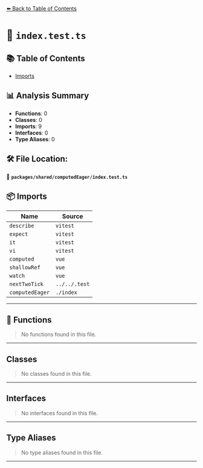 [⬅️ Back to Table of Contents](../../../index.md)

# 📄 `index.test.ts`

## 📚 Table of Contents

- [Imports](#imports)

## 📊 Analysis Summary

- **Functions**: 0
- **Classes**: 0
- **Imports**: 9
- **Interfaces**: 0
- **Type Aliases**: 0

## 🛠️ File Location:
📂 **`packages/shared/computedEager/index.test.ts`**

## 📦 Imports

| Name | Source |
|------|--------|
| `describe` | `vitest` |
| `expect` | `vitest` |
| `it` | `vitest` |
| `vi` | `vitest` |
| `computed` | `vue` |
| `shallowRef` | `vue` |
| `watch` | `vue` |
| `nextTwoTick` | `../../.test` |
| `computedEager` | `./index` |


---

## 🔧 Functions

> No functions found in this file.


---

## Classes

> No classes found in this file.


---

## Interfaces

> No interfaces found in this file.


---

## Type Aliases

> No type aliases found in this file.


---